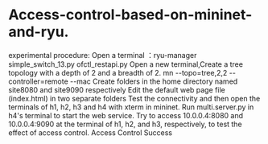 # Access-control-based-on-mininet-and-ryu.


experimental procedure:
Open a terminal ：ryu-manager simple_switch_13.py ofctl_restapi.py
Open a new terminal,Create a tree topology with a depth of 2 and a breadth of 2.
mn --topo=tree,2,2 --controller=remote --mac
Create folders in the home directory named site8080 and site9090 respectively
Edit the default web page file (index.html) in two separate folders
Test the connectivity and then open the terminals of h1, h2, h3 and h4 with xterm in mininet.
Run multi.server.py in h4's terminal to start the web service.
Try to access 10.0.0.4:8080 and 10.0.0.4:9090 at the terminal of h1, h2, and h3, respectively, to test the effect of access control.
Access Control Success
